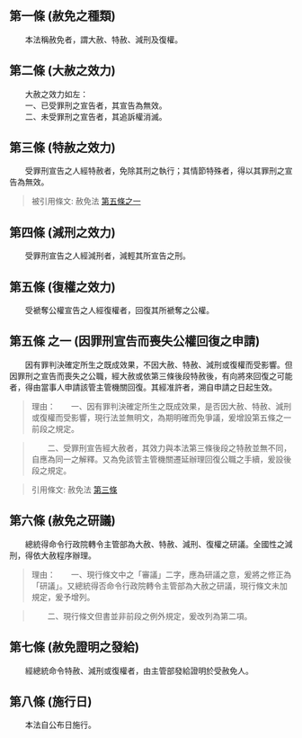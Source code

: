 第一條 (赦免之種類)
-------------------
　　本法稱赦免者，謂大赦、特赦、減刑及復權。  


第二條 (大赦之效力)
-------------------
　　大赦之效力如左：  
　　一、已受罪刑之宣告者，其宣告為無效。  
　　二、未受罪刑之宣告者，其追訴權消滅。  


第三條 (特赦之效力)
-------------------
　　受罪刑宣告之人經特赦者，免除其刑之執行；其情節特殊者，得以其罪刑之宣告為無效。  
> 被引用條文: 赦免法 [第五條之一](4557#第五條之一)



第四條 (減刑之效力)
-------------------
　　受罪刑宣告之人經減刑者，減輕其所宣告之刑。  


第五條 (復權之效力)
-------------------
　　受褫奪公權宣告之人經復權者，回復其所褫奪之公權。  


第五條 之一 (因罪刑宣告而喪失公權回復之申請)
--------------------------------------------
　　因有罪判決確定所生之既成效果，不因大赦、特赦、減刑或復權而受影響。但因罪刑之宣告而喪失之公職，經大赦或依第三條後段特赦後，有向將來回復之可能者，得由當事人申請該管主管機關回復。其經准許者，溯自申請之日起生效。  
> 理由：　　一、因有罪判決確定所生之既成效果，是否因大赦、特赦、減刑或復權而受影響，現行法並無明文，為期明確而免爭議，爰增設第五條之一前段之規定。

> 　　二、受罪刑宣告經大赦者，其效力與本法第三條後段之特赦並無不同，自應為同一之解釋。又為免該管主管機關遷延辦理回復公職之手續，爰設後段之規定。

> 引用條文: 赦免法 [第三條](4557#第三條-特赦之效力)



第六條 (赦免之研議)
-------------------
　　總統得命令行政院轉令主管部為大赦、特赦、減刑、復權之研議。全國性之減刑，得依大赦程序辦理。  
> 理由：　　一、現行條文中之「審議」二字，應為研議之意，爰將之修正為「研議」。又總統得否命令行政院轉令主管部為大赦之研議，現行條文未加規定，爰予增列。

> 　　二、現行條文但書並非前段之例外規定，爰改列為第二項。



第七條 (赦免證明之發給)
-----------------------
　　經總統命令特赦、減刑或復權者，由主管部發給證明於受赦免人。  


第八條 (施行日)
---------------
　　本法自公布日施行。